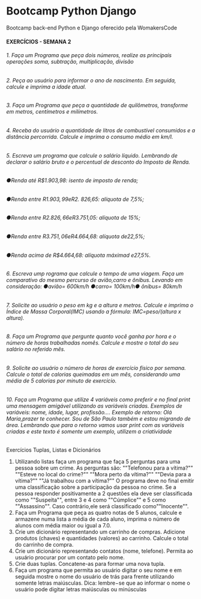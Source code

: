  # Bootcamp Python Django
Bootcamp back-end Python e Django oferecido pela WomakersCode

#### EXERCÍCIOS - SEMANA 2

###### 1. Faça um Programa que peça dois números, realize as principais operações soma, subtração, multiplicação, divisão

###### 2. Peça ao usuário para informar o ano de nascimento. Em seguida, calcule e imprima a idade atual.

###### 3. Faça um Programa que peça a quantidade de quilômetros, transforme em metros, centímetros e milímetros.

###### 4. Receba do usuário a quantidade de litros de combustível consumidos e a distância percorrida. Calcule e imprima o consumo médio em km/l.

###### 5. Escreva um programa que calcule o salário líquido. Lembrando de declarar o salário bruto e o percentual de desconto do Imposto de Renda.
###### ●Renda até R$1.903,98: isento de imposto de renda;
###### ●Renda entre R$1.903,99 e R$2. 826,65: alíquota de 7,5%;
###### ●Renda entre R$2.826,66 e R$3.751,05: alíquota de 15%;
###### ●Renda entre R$3.751,06 e R$4.664,68: alíquota de22,5%;
###### ●Renda acima de R$4.664,68: alíquota máximad e27,5%.

###### 6. Escreva ump rograma que calcule o tempo de uma viagem. Faça um comparativo do mesmo percurso de avião,carro e ônibus. Levando em consideração: ●avião= 600km/h ●carro= 100km/h● ônibus= 80km/h

###### 7. Solicite ao usuário o peso em kg e a altura e metros. Calcule e imprima o Índice de Massa Corporal(IMC) usando a fórmula: IMC=peso/(altura x altura).

###### 8. Faça um Programa que pergunte quanto você ganha por hora e o número de horas trabalhadas nomês. Calcule e mostre o total do seu salário no referido mês.

###### 9. Solicite ao usuário o número de horas de exercício físico por semana. Calcule o total de calorias queimadas em um mês, considerando uma média de 5 calorias por minuto de exercício.

###### 10. Faça um Programa que utilize 4 variáveis como preferir e no final print uma mensagem amigável utilizando as variáveis criadas. Exemplos de variáveis: nome, idade, lugar, profissão.... Exemplo de retorno: Olá Maria,prazer te conhecer. Sou de São Paulo também e estou migrando de área. Lembrando que para o retorno vamos usar print com as variáveis criadas e este texto é somente um exemplo, utilizem a criatividade

Exercícios Tuplas, Listas e Dicionários
1. Utilizando listas faça um programa que faça 5 perguntas para uma
pessoa sobre um crime.
As perguntas são:
""Telefonou para a vítima?""
""Esteve no local do crime?""
""Mora perto da vítima?""
""Devia para a vítima?""
""Já trabalhou com a vítima?""
O programa deve no final emitir uma classificação sobre a participação
da pessoa no crime.
Se a pessoa responder positivamente a 2 questões ela deve ser
classificada como ""Suspeita"", entre 3 e 4 como ""Cúmplice"" e 5 como
""Assassino"".
Caso contrário,ele será classificado como""Inocente"".
2. Faça um Programa que peça as quatro notas de 5 alunos, calcule
e armazene numa lista a média de cada aluno, imprima o número
de alunos com média maior ou igual a 7.0.
3. Crie um dicionário representando um carrinho de compras.
Adicione produtos (chaves) e quantidades (valores) ao carrinho.
Calcule o total do carrinho de compra.
4. Crie um dicionário representando contatos (nome, telefone).
Permita ao usuário procurar por um contato pelo nome.
5. Crie duas tuplas. Concatene-as para formar uma nova tupla.
6. Faça um programa que permita ao usuário digitar o seu nome e
em seguida mostre o nome do usuário de trás para frente
utilizando somente letras maiúsculas. Dica: lembre−se que ao
informar o nome o usuário pode digitar letras maiúsculas ou
minúsculas